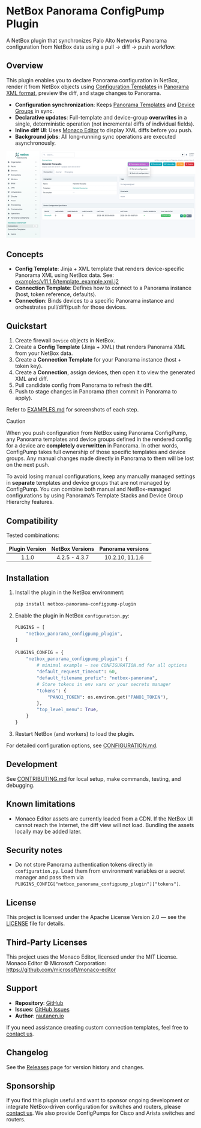 # NetBox Panorama ConfigPump Plugin

A NetBox plugin that synchronizes Palo Alto Networks Panorama configuration from NetBox data using a pull → diff → push workflow.

## Overview

This plugin enables you to declare Panorama configuration in NetBox, render it from NetBox objects using [Configuration Templates](https://netboxlabs.com/docs/netbox/models/extras/configtemplate/) in [Panorama XML format](https://docs.paloaltonetworks.com/ngfw/api/getting-started), preview the diff, and stage changes to Panorama.

- **Configuration synchronization**: Keeps [Panorama Templates](https://docs.paloaltonetworks.com/panorama/11-1/panorama-admin/panorama-overview/centralized-firewall-configuration-and-update-management/templates-and-template-stacks) and [Device Groups](https://docs.paloaltonetworks.com/panorama/11-1/panorama-admin/panorama-overview/centralized-firewall-configuration-and-update-management/device-groups) in sync.
- **Declarative updates**: Full-template and device-group **overwrites** in a single, deterministic operation (not incremental diffs of individual fields).
- **Inline diff UI**: Uses [Monaco Editor](https://github.com/microsoft/monaco-editor) to display XML diffs before you push.
- **Background jobs**: All long-running sync operations are executed asynchronously.

<div align="center">
  <img src="images/second_push.png" alt="NetBox Panorama ConfigPump UI screenshot" style="max-width: 100%; height: auto;" />
</div>

## Concepts

- **Config Template**: Jinja + XML template that renders device-specific Panorama XML using NetBox data. See: [examples/v11.1.6/template_example.xml.j2](examples/v11.1.6/template_example.xml.j2)
- **Connection Template**: Defines how to connect to a Panorama instance (host, token reference, defaults).
- **Connection**: Binds devices to a specific Panorama instance and orchestrates pull/diff/push for those devices.

## Quickstart

1. Create firewall `Device` objects in NetBox.
2. Create a **Config Template** (Jinja + XML) that renders Panorama XML from your NetBox data.
3. Create a **Connection Template** for your Panorama instance (host + token key).
4. Create a **Connection**, assign devices, then open it to view the generated XML and diff.
5. Pull candidate config from Panorama to refresh the diff.
6. Push to stage changes in Panorama (then commit in Panorama to apply).

Refer to [EXAMPLES.md](EXAMPLES.md) for screenshots of each step.

> [!CAUTION]
> When you push configuration from NetBox using Panorama ConfigPump, any Panorama templates and device groups defined in the rendered config for a device are **completely overwritten** in Panorama. In other words, ConfigPump takes full ownership of those specific templates and device groups. Any manual changes made directly in Panorama to them will be lost on the next push.
>
> To avoid losing manual configurations, keep any manually managed settings in **separate** templates and device groups that are not managed by ConfigPump. You can combine both manual and NetBox-managed configurations by using Panorama’s Template Stacks and Device Group Hierarchy features.

## Compatibility

Tested combinations:

| Plugin Version | NetBox Versions   | Panorama versions |
|:--------------:|:-----------------:|:-----------------:|
|      1.1.0     |   4.2.5 - 4.3.7   |  10.2.10, 11.1.6  |

## Installation

1. Install the plugin in the NetBox environment:
   ```bash
   pip install netbox-panorama-configpump-plugin
   ```

2. Enable the plugin in NetBox `configuration.py`:
   ```python
   PLUGINS = [
       "netbox_panorama_configpump_plugin",
   ]

   PLUGINS_CONFIG = {
       "netbox_panorama_configpump_plugin": {
           # minimal example — see CONFIGURATION.md for all options
           "default_request_timeout": 60,
           "default_filename_prefix": "netbox-panorama",
           # Store tokens in env vars or your secrets manager
           "tokens": {
               "PANO1_TOKEN": os.environ.get("PANO1_TOKEN"),
           },
           "top_level_menu": True,
       }
   }
   ```

3. Restart NetBox (and workers) to load the plugin.

For detailed configuration options, see [CONFIGURATION.md](CONFIGURATION.md).

## Development

See [CONTRIBUTING.md](CONTRIBUTING.md) for local setup, make commands, testing, and debugging.

## Known limitations

- Monaco Editor assets are currently loaded from a CDN. If the NetBox UI cannot reach the Internet, the diff view will not load. Bundling the assets locally may be added later.

## Security notes

- Do not store Panorama authentication tokens directly in `configuration.py`. Load them from environment variables or a secret manager and pass them via `PLUGINS_CONFIG["netbox_panorama_configpump_plugin"]["tokens"]`.

## License

This project is licensed under the Apache License Version 2.0 — see the [LICENSE](LICENSE) file for details.

## Third-Party Licenses

This project uses the Monaco Editor, licensed under the MIT License.
Monaco Editor © Microsoft Corporation: https://github.com/microsoft/monaco-editor

## Support

- **Repository**: [GitHub](https://github.com/rautanen-io/netbox-panorama-configpump-plugin)
- **Issues**: [GitHub Issues](https://github.com/rautanen-io/netbox-panorama-configpump-plugin/issues)
- **Author**: [rautanen.io](https://www.rautanen.io)

If you need assistance creating custom connection templates, feel free to [contact us](mailto:jaakko@rautanen.io).

## Changelog

See the [Releases](https://github.com/rautanen-io/netbox-panorama-configpump-plugin/releases) page for version history and changes.

## Sponsorship

If you find this plugin useful and want to sponsor ongoing development or integrate NetBox‑driven configuration for switches and routers, please [contact us](https://www.rautanen.io). We also provide ConfigPumps for Cisco and Arista switches and routers.
